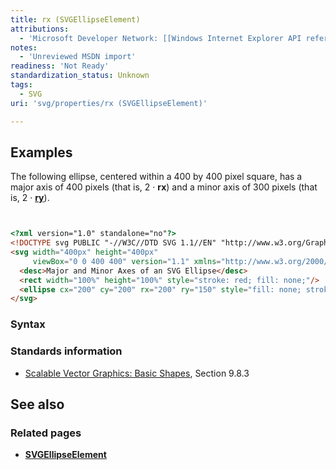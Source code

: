 ```yaml
---
title: rx (SVGEllipseElement)
attributions:
  - 'Microsoft Developer Network: [[Windows Internet Explorer API reference](http://msdn.microsoft.com/en-us/library/ie/hh828809%28v=vs.85%29.aspx) Article]'
notes:
  - 'Unreviewed MSDN import'
readiness: 'Not Ready'
standardization_status: Unknown
tags:
  - SVG
uri: 'svg/properties/rx (SVGEllipseElement)'

---
```

## Examples

The following ellipse, centered within a 400 by 400 pixel square, has a major axis of 400 pixels (that is, 2 · **rx**) and a minor axis of 300 pixels (that is, 2 · [**ry**](/svg/properties/ry_(SVGEllipseElement))).

``` html


<?xml version="1.0" standalone="no"?>
<!DOCTYPE svg PUBLIC "-//W3C//DTD SVG 1.1//EN" "http://www.w3.org/Graphics/SVG/1.1/DTD/svg11.dtd">
<svg width="400px" height="400px"
     viewBox="0 0 400 400" version="1.1" xmlns="http://www.w3.org/2000/svg">
  <desc>Major and Minor Axes of an SVG Ellipse</desc>
  <rect width="100%" height="100%" style="stroke: red; fill: none;"/>
  <ellipse cx="200" cy="200" rx="200" ry="150" style="fill: none; stroke: black;"/>
</svg>
```

</pre>

### Syntax

### Standards information

-   [Scalable Vector Graphics: Basic Shapes](http://go.microsoft.com/fwlink/p/?linkid=204737), Section 9.8.3

## See also

### Related pages

-   [**SVGEllipseElement**](/svg/elements/ellipse)

